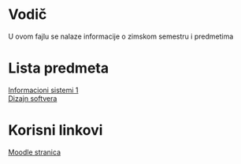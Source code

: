 # Vodič
U ovom fajlu se nalaze informacije o zimskom semestru i predmetima

# Lista predmeta
[Informacioni sistemi 1][is1]  
[Dizajn softvera][ds]  

[//]: # ( # Meeting linkovi )

# Korisni linkovi
[Moodle stranica][moodle stranica]



[//]: # (---------------------------------------------------------)

[//]: # (-------------U ovom delu se nalaze reference-------------)

[//]: # (---------------------------------------------------------)



[//]: # ( Lista predmeta reference )

[is1]: ./IS1/Vodi%C4%8D_predmet.md#vodi%C4%8D
[ds]: ./DS/Vodi%C4%8D_predmet.md#vodi%C4%8D


[//]: # ( Meeting reference )

[meeting-{skracenica_naziva_predmeta}-p]: place.holder

[meeting-{skracenica_naziva_predmeta}-v]: place.holder



[//]: # ( Korisni linkovi reference )

[moodle stranica]: https://imi.pmf.kg.ac.rs/moodle/course/index.php?categoryid=99
